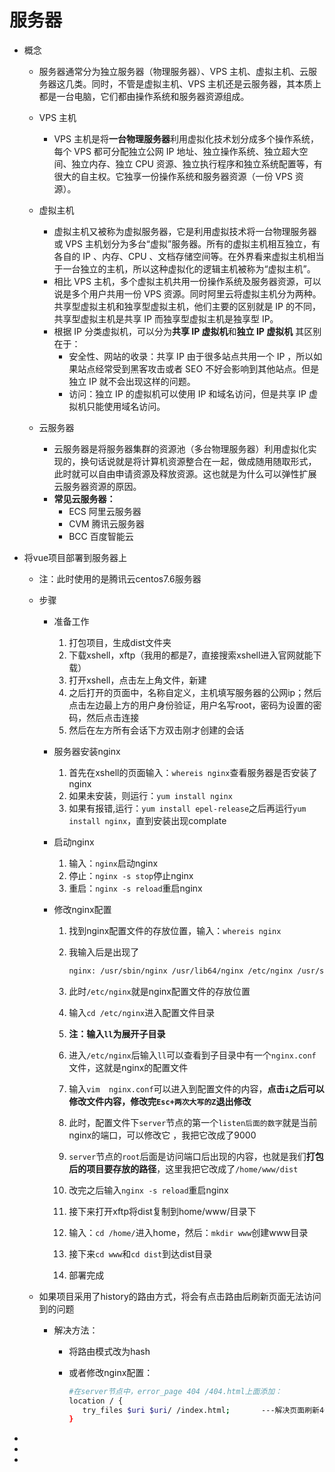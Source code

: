# 服务器

- 概念
  - 服务器通常分为独立服务器（物理服务器）、VPS 主机、虚拟主机、云服务器这几类。同时，不管是虚拟主机、VPS 主机还是云服务器，其本质上都是一台电脑，它们都由操作系统和服务器资源组成。
  
  - VPS 主机
    - VPS 主机是将**一台物理服务器**利用虚拟化技术划分成多个操作系统，每个 VPS 都可分配独立公网 IP 地址、独立操作系统、独立超大空间、独立内存、独立 CPU 资源、独立执行程序和独立系统配置等，有很大的自主权。它独享一份操作系统和服务器资源（一份 VPS 资源）。
    
  - 虚拟主机
    - 虚拟主机又被称为虚拟服务器，它是利用虚拟技术将一台物理服务器或 VPS 主机划分为多台“虚拟”服务器。所有的虚拟主机相互独立，有各自的 IP 、内存、CPU 、文档存储空间等。在外界看来虚拟主机相当于一台独立的主机，所以这种虚拟化的逻辑主机被称为“虚拟主机”。
    - 相比 VPS 主机，多个虚拟主机共用一份操作系统及服务器资源，可以说是多个用户共用一份 VPS 资源。同时阿里云将虚拟主机分为两种。共享型虚拟主机和独享型虚拟主机，他们主要的区别就是 IP 的不同，共享型虚拟主机是共享 IP 而独享型虚拟主机是独享型 IP。
    - 根据 IP 分类虚拟机，可以分为**共享 IP 虚拟机**和**独立 IP 虚拟机** 其区别在于：
      - 安全性、网站的收录：共享 IP 由于很多站点共用一个 IP ，所以如果站点经常受到黑客攻击或者 SEO 不好会影响到其他站点。但是独立 IP 就不会出现这样的问题。
      - 访问：独立 IP 的虚拟机可以使用 IP 和域名访问，但是共享 IP 虚拟机只能使用域名访问。
    
  - 云服务器
    - 云服务器是将服务器集群的资源池（多台物理服务器）利用虚拟化实现的，换句话说就是将计算机资源整合在一起，做成随用随取形式，此时就可以自由申请资源及释放资源。这也就是为什么可以弹性扩展云服务器资源的原因。
    - **常见云服务器：**
      - ECS 阿里云服务器
      - CVM 腾讯云服务器
      - BCC 百度智能云
    
    
  
- 将vue项目部署到服务器上

  - 注：此时使用的是腾讯云centos7.6服务器

  - 步骤

    - 准备工作

      1. 打包项目，生成dist文件夹
      2. 下载xshell，xftp（我用的都是7，直接搜索xshell进入官网就能下载）
      3. 打开xshell，点击左上角文件，新建
      4. 之后打开的页面中，名称自定义，主机填写服务器的公网ip；然后点击左边最上方的用户身份验证，用户名写root，密码为设置的密码，然后点击连接
      5. 然后在左方所有会话下方双击刚才创建的会话

    - 服务器安装nginx

      1. 首先在xshell的页面输入：`whereis nginx`查看服务器是否安装了nginx
      2. 如果未安装，则运行：`yum install nginx`
      3. 如果有报错,运行：`yum install epel-release`之后再运行`yum install nginx`，直到安装出现complate

    - 启动nginx

      1. 输入：`nginx`启动nginx
      2. 停止：`nginx -s stop`停止nginx
      3. 重启：`nginx -s reload`重启nginx

    - 修改nginx配置

      1. 找到nginx配置文件的存放位置，输入：`whereis nginx`

      2. 我输入后是出现了

         ```bash
         nginx: /usr/sbin/nginx /usr/lib64/nginx /etc/nginx /usr/share/nginx /usr/share/man/man3/nginx.3pm.gz /usr/share/man/man8/nginx.8.gz
         ```

      3. 此时`/etc/nginx`就是nginx配置文件的存放位置

      4. 输入`cd /etc/nginx`进入配置文件目录

      5. **注：输入`ll`为展开子目录**

      6. 进入`/etc/nginx`后输入`ll`可以查看到子目录中有一个`nginx.conf`文件，这就是nginx的配置文件

      7. 输入`vim  nginx.conf`可以进入到配置文件的内容，**点击`i`之后可以修改文件内容，修改完`Esc+两次大写的Z`退出修改**

      8. 此时，配置文件下`server`节点的第一个`listen后面的数字`就是当前nginx的端口，可以修改它 ，我把它改成了9000

      9. `server`节点的`root`后面是访问端口后出现的内容，也就是我们**打包后的项目要存放的路径**，这里我把它改成了`/home/www/dist`

      10. 改完之后输入`nginx -s reload`重启nginx

      11. 接下来打开xftp将dist复制到home/www/目录下

      12. 输入：`cd /home/`进入home，然后：`mkdir www`创建www目录

      13. 接下来`cd www`和`cd dist`到达dist目录     

      14. 部署完成

      

  - 如果项目采用了history的路由方式，将会有点击路由后刷新页面无法访问到的问题

    - 解决方法：

      - 将路由模式改为hash

      - 或者修改nginx配置：

        ```bash
        #在server节点中，error_page 404 /404.html上面添加：
        location / {
           try_files $uri $uri/ /index.html;       ---解决页面刷新404问题
        }
        ```

        

- 

- 

- 